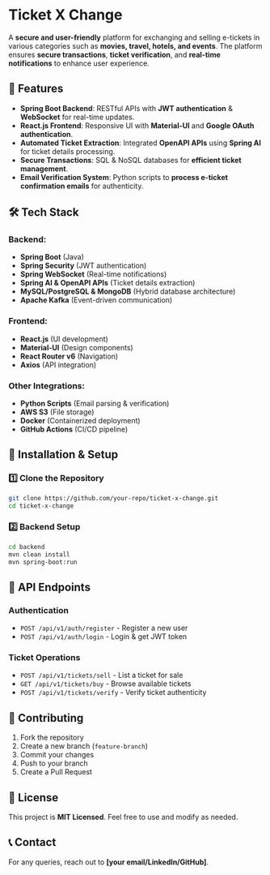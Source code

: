 # Ticket X Change

A **secure and user-friendly** platform for exchanging and selling e-tickets in various categories such as **movies, travel, hotels, and events**. The platform ensures **secure transactions**, **ticket verification**, and **real-time notifications** to enhance user experience.

## 🚀 Features
- **Spring Boot Backend**: RESTful APIs with **JWT authentication** & **WebSocket** for real-time updates.
- **React.js Frontend**: Responsive UI with **Material-UI** and **Google OAuth authentication**.
- **Automated Ticket Extraction**: Integrated **OpenAPI APIs** using **Spring AI** for ticket details processing.
- **Secure Transactions**: SQL & NoSQL databases for **efficient ticket management**.
- **Email Verification System**: Python scripts to **process e-ticket confirmation emails** for authenticity.

## 🛠️ Tech Stack
### Backend:
- **Spring Boot** (Java)
- **Spring Security** (JWT authentication)
- **Spring WebSocket** (Real-time notifications)
- **Spring AI & OpenAPI APIs** (Ticket details extraction)
- **MySQL/PostgreSQL & MongoDB** (Hybrid database architecture)
- **Apache Kafka** (Event-driven communication)

### Frontend:
- **React.js** (UI development)
- **Material-UI** (Design components)
- **React Router v6** (Navigation)
- **Axios** (API integration)

### Other Integrations:
- **Python Scripts** (Email parsing & verification)
- **AWS S3** (File storage)
- **Docker** (Containerized deployment)
- **GitHub Actions** (CI/CD pipeline)

## 📌 Installation & Setup
### 1️⃣ Clone the Repository
```sh
git clone https://github.com/your-repo/ticket-x-change.git
cd ticket-x-change
```

### 2️⃣ Backend Setup
```sh
cd backend
mvn clean install
mvn spring-boot:run
```
## 📖 API Endpoints
### Authentication
- `POST /api/v1/auth/register` - Register a new user
- `POST /api/v1/auth/login` - Login & get JWT token

### Ticket Operations
- `POST /api/v1/tickets/sell` - List a ticket for sale
- `GET /api/v1/tickets/buy` - Browse available tickets
- `POST /api/v1/tickets/verify` - Verify ticket authenticity

## 📌 Contributing
1. Fork the repository
2. Create a new branch (`feature-branch`)
3. Commit your changes
4. Push to your branch
5. Create a Pull Request

## 📜 License
This project is **MIT Licensed**. Feel free to use and modify as needed.

## 📞 Contact
For any queries, reach out to **[your email/LinkedIn/GitHub]**.
